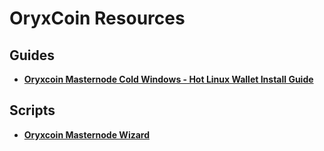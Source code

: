 # OryxCoin Resources

## Guides
- **[Oryxcoin Masternode Cold Windows - Hot Linux Wallet Install Guide](./windows-cold-wallet-with-linux-vps-guide.md)**

## Scripts
- **[Oryxcoin Masternode Wizard](./oryxcoin_masternode_wizard.sh)**
